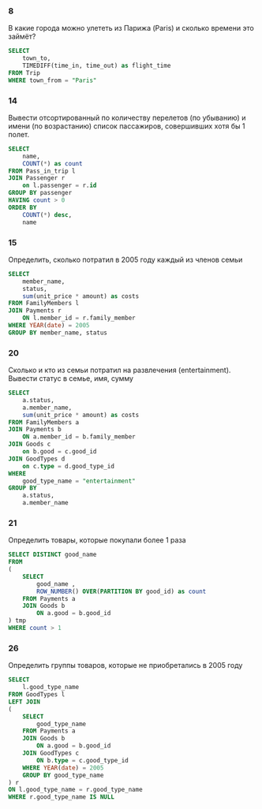 ### 8
В какие города можно улететь из Парижа (Paris) и сколько времени это займёт?

```sql
SELECT 
    town_to,
    TIMEDIFF(time_in, time_out) as flight_time
FROM Trip
WHERE town_from = "Paris" 
```
### 14
Вывести отсортированный по количеству перелетов (по убыванию) и имени (по возрастанию) список пассажиров, совершивших хотя бы 1 полет.
```sql
SELECT 
    name,
    COUNT(*) as count
FROM Pass_in_trip l
JOIN Passenger r
    on l.passenger = r.id
GROUP BY passenger
HAVING count > 0
ORDER BY 
    COUNT(*) desc,
    name
```

### 15
Определить, сколько потратил в 2005 году каждый из членов семьи
```sql
SELECT 
    member_name,
    status,
    sum(unit_price * amount) as costs
FROM FamilyMembers l
JOIN Payments r
    ON l.member_id = r.family_member
WHERE YEAR(date) = 2005
GROUP BY member_name, status 
```
### 20
Сколько и кто из семьи потратил на развлечения (entertainment). Вывести статус в семье, имя, сумму
```sql
SELECT
    a.status,
    a.member_name,
    sum(unit_price * amount) as costs
FROM FamilyMembers a
JOIN Payments b
    ON a.member_id = b.family_member
JOIN Goods c
    on b.good = c.good_id
JOIN GoodTypes d
    on c.type = d.good_type_id
WHERE
    good_type_name = "entertainment"
GROUP BY 
    a.status,
    a.member_name 
```
### 21
Определить товары, которые покупали более 1 раза
```sql
SELECT DISTINCT good_name 
FROM 
(
    SELECT 
        good_name ,
        ROW_NUMBER() OVER(PARTITION BY good_id) as count
    FROM Payments a
    JOIN Goods b
        ON a.good = b.good_id
) tmp
WHERE count > 1
```
### 26
Определить группы товаров, которые не приобретались в 2005 году
```sql
SELECT 
    l.good_type_name 
FROM GoodTypes l
LEFT JOIN 
(
    SELECT
        good_type_name
    FROM Payments a
    JOIN Goods b
        ON a.good = b.good_id
    JOIN GoodTypes c
        ON b.type = c.good_type_id
    WHERE YEAR(date) = 2005
    GROUP BY good_type_name
) r
ON l.good_type_name = r.good_type_name
WHERE r.good_type_name IS NULL
```


